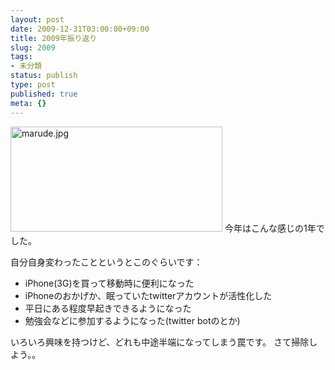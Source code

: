 ```yaml
---
layout: post
date: 2009-12-31T03:00:00+09:00
title: 2009年振り返り
slug: 2009
tags:
- 未分類
status: publish
type: post
published: true
meta: {}
---
```

<span class="mt-enclosure mt-enclosure-image" style="display: inline;"><img alt="marude.jpg" src="/images/uploads/marude.jpg" width="339" height="168" class="mt-image-none" style="" /></span>
今年はこんな感じの1年でした。

自分自身変わったことというとこのぐらいです：

<ul>
<li>iPhone(3G)を買って移動時に便利になった</li>
<li>iPhoneのおかげか、眠っていたtwitterアカウントが活性化した</li>
<li>平日にある程度早起きできるようになった</li>
<li>勉強会などに参加するようになった(twitter botのとか)</li>
</ul>

いろいろ興味を持つけど、どれも中途半端になってしまう罠です。
さて掃除しよう。。
